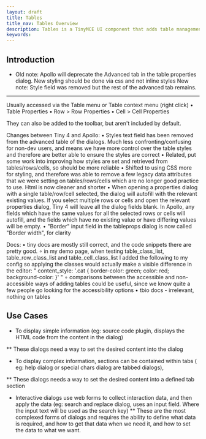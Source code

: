 ```yaml
---
layout: draft
title: Tables
title_nav: Tables Overview
description: Tables is a TinyMCE UI component that adds table management functionality to the TinyMCE editor.
keywords:
---
```


## Introduction

- Old note: Apollo will deprecate the Advanced tab in the table properties dialog. New styling should be done via css and not inline styles
New note: Style field was removed but the rest of the advanced tab remains.

---

Usually accessed via the Table menu or Table context menu (right click)
 • Table Properties
 • Row > Row Properties
 • Cell > Cell Properties

They can also be added to the toolbar, but aren't included by default.

Changes between Tiny 4 and Apollo:
 • Styles text field has been removed from the advanced table of the dialogs. Much less confronting/confusing for non-dev users, and means we have more control over the table styles and therefore are better able to ensure the styles are correct
 • Related, put some work into improving how styles are set and retrieved from tables/rows/cells, so should be more reliable
 • Shifted to using CSS more for styling, and therefore was able to remove a few legacy data attributes that we were setting on tables/rows/cells which are no longer good practice to use. Html is now cleaner and shorter
 • When opening a properties dialog with a single table/row/cell selected, the dialog will autofill with the relevant existing values. If you select multiple rows or cells and open the relevant properties dialog, Tiny 4 will leave all the dialog fields blank. In Apollo, any fields which have the same values for all the selected rows or cells will autofill, and the fields which have no existing value or have differing values will be empty.
 • "Border" input field in the tableprops dialog is now called "Border width", for clarity


Docs:
 • tiny docs are mostly still correct, and the code snippets there are pretty good.
   ∘ in my demo page, when testing table_class_list, table_row_class_list and table_cell_class_list I added the following to my config so applying the classes would actually make a visible difference in the editor: " content_style: '.cat { border-color: green; color: red; background-color: }' "
   ∘ comparisons between the accessible and non-accessible ways of adding tables could be useful, since we know quite a few people go looking for the accessibility options
 • tbio docs - irrelevant, nothing on tables

## Use Cases


* To display simple information (eg: source code plugin, displays the HTML code from the content in the dialog)

** These dialogs need a way to set the desired content into the dialog

* To display complex information, sections can be contained within tabs ( eg: help dialog or special chars dialog are tabbed dialogs),

** These dialogs needs a way to set the desired content into a defined tab section

* Interactive dialogs use web forms to collect interaction data, and then apply the data  (eg: search and replace dialog, uses an input field.  Where the input text will be used as the search key)
** These are the most complexed forms of dialogs and requires the ability to define what data is required, and how to get that data when we need it, and how to set the data to what we want.
